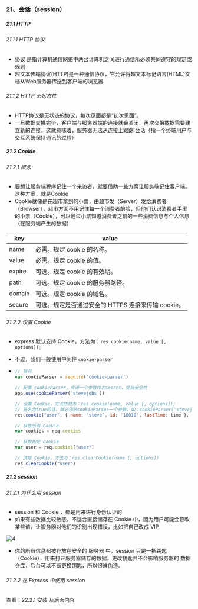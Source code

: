 ### 21、会话（session）

##### 21.1 HTTP

###### 21.1.1 HTTP 协议

- 协议 是指计算机通信网络中两台计算机之间进行通信所必须共同遵守的规定或规则
- 超文本传输协议(HTTP)是一种通信协议，它允许将超文本标记语言(HTML)文档从Web服务器传送到客户端的浏览器



###### 21.1.2 HTTP 无状态性

- HTTP协议是无状态的协议，每次见面都是“初次见面”。
- 一旦数据交换完毕，客户端与服务器端的连接就会关闭，再次交换数据需要建立新的连接。这就意味着，服务器无法从连接上跟踪 会话（指一个终端用户与交互系统保持通讯的过程）



##### 21.2 Cookie

###### 21.2.1 概念

- 要想让服务端程序记住一个来访者，就要借助一些方案让服务端记住客户端。这种方案，就是Cookie
- Cookie就像是在超市拿到的小票，由超市发（Server）发给消费者（Browser），超市方面不用记住每一个消费者的脸，但他们认识消费者手里的小票（Cookie），可以通过小票知道消费者之前的一些消费信息与个人信息（在服务端产生的数据）

| key    | value                                              |
| ------ | -------------------------------------------------- |
| name   | 必需。规定 cookie 的名称。                         |
| value  | 必需。规定 cookie 的值。                           |
| expire | 可选。规定 cookie 的有效期。                       |
| path   | 可选。规定 cookie 的服务器路径。                   |
| domain | 可选。规定 cookie 的域名。                         |
| secure | 可选。规定是否通过安全的 HTTPS 连接来传输 cookie。 |




###### 21.2.2 设置 Cookie

- express 默认支持 Cookie，方法为：`res.cookie(name, value [, options]);`

- 不过，我们一般使用中间件 `cookie-parser`

- ```javascript
  // 导包
  var cookieParser = require('cookie-parser')
  
  // 配置 cookieParser，传递一个参数作为secret，提高安全性
  app.use(cookieParser('stevejobs'))
  
  // 设置 Cookie，方法依然为：res.cookie(name, value [, options]);
  // 签名为true的话，就必须给cookieParser一个参数，如：cookieParser('stevejobs')
  res.cookie("user", { name: 'steve', id: '10010', lastTime: time }, { maxAge: 60000, signed: true })
  
  // 获取所有 Cookie
  var cookies = req.cookies
  
  // 获取指定 Cookie
  var user = req.cookies["user"]
  
  // 清除 Cookie，方法为：res.clearCookie(name [, options])
  res.clearCookie("user")
  ```



##### 21.2 session

###### 21.2.1 为什么用 session

- session 和 Cookie ，都是用来进行身份认证的
- 如果有些数据比较敏感，不适合直接储存在 Cookie 中，因为用户可能会篡改某些值，让服务器对他们的识别出现错误，比如把自己改成 VIP

![4](/Users/stevechow/Desktop/CircleLife/学习/后端/3-Node.js/pics/4.png)

- 你的所有信息都被存放在安全的 服务器 中，session 只是一把钥匙（Cookie），用来打开服务器储存的数据。更改钥匙并不会影响服务器的 数据仓库，后台可以不断更换钥匙，所以很难伪造。



###### 21.2.2 在 Express 中使用 session

查看：22.2.1 安装 及后面内容

